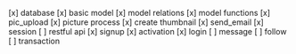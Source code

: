 [x] database
	[x] basic model
	[x] model relations
	[x] model functions
[x] pic_upload
[x] picture process
[x] create thumbnail
[x] send_email
[x] session
[ ] restful api
[x] signup
[x] activation
[x] login
[ ] message
[ ] follow
[ ] transaction

